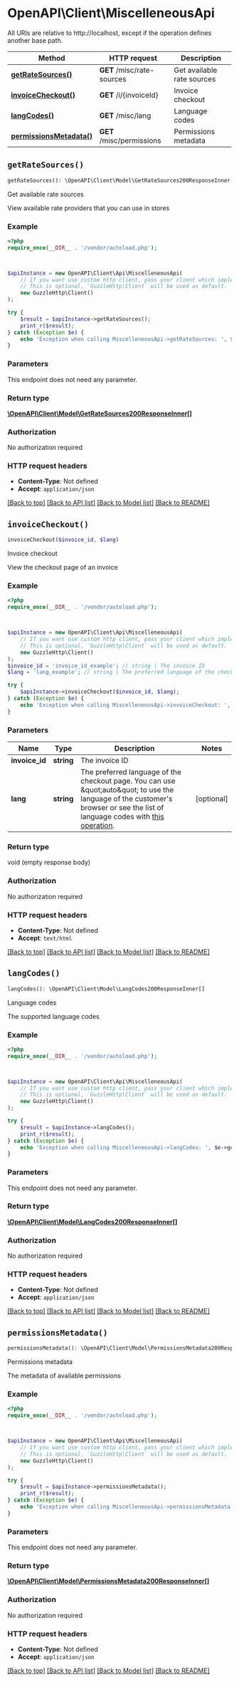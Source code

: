 # OpenAPI\Client\MiscelleneousApi

All URIs are relative to http://localhost, except if the operation defines another base path.

| Method | HTTP request | Description |
| ------------- | ------------- | ------------- |
| [**getRateSources()**](MiscelleneousApi.md#getRateSources) | **GET** /misc/rate-sources | Get available rate sources |
| [**invoiceCheckout()**](MiscelleneousApi.md#invoiceCheckout) | **GET** /i/{invoiceId} | Invoice checkout |
| [**langCodes()**](MiscelleneousApi.md#langCodes) | **GET** /misc/lang | Language codes |
| [**permissionsMetadata()**](MiscelleneousApi.md#permissionsMetadata) | **GET** /misc/permissions | Permissions metadata |


## `getRateSources()`

```php
getRateSources(): \OpenAPI\Client\Model\GetRateSources200ResponseInner[]
```

Get available rate sources

View available rate providers that you can use in stores

### Example

```php
<?php
require_once(__DIR__ . '/vendor/autoload.php');



$apiInstance = new OpenAPI\Client\Api\MiscelleneousApi(
    // If you want use custom http client, pass your client which implements `GuzzleHttp\ClientInterface`.
    // This is optional, `GuzzleHttp\Client` will be used as default.
    new GuzzleHttp\Client()
);

try {
    $result = $apiInstance->getRateSources();
    print_r($result);
} catch (Exception $e) {
    echo 'Exception when calling MiscelleneousApi->getRateSources: ', $e->getMessage(), PHP_EOL;
}
```

### Parameters

This endpoint does not need any parameter.

### Return type

[**\OpenAPI\Client\Model\GetRateSources200ResponseInner[]**](../Model/GetRateSources200ResponseInner.md)

### Authorization

No authorization required

### HTTP request headers

- **Content-Type**: Not defined
- **Accept**: `application/json`

[[Back to top]](#) [[Back to API list]](../../README.md#endpoints)
[[Back to Model list]](../../README.md#models)
[[Back to README]](../../README.md)

## `invoiceCheckout()`

```php
invoiceCheckout($invoice_id, $lang)
```

Invoice checkout

View the checkout page of an invoice

### Example

```php
<?php
require_once(__DIR__ . '/vendor/autoload.php');



$apiInstance = new OpenAPI\Client\Api\MiscelleneousApi(
    // If you want use custom http client, pass your client which implements `GuzzleHttp\ClientInterface`.
    // This is optional, `GuzzleHttp\Client` will be used as default.
    new GuzzleHttp\Client()
);
$invoice_id = 'invoice_id_example'; // string | The invoice ID
$lang = 'lang_example'; // string | The preferred language of the checkout page. You can use \"auto\" to use the language of the customer's browser or see the list of language codes with [this operation](#operation/langCodes).

try {
    $apiInstance->invoiceCheckout($invoice_id, $lang);
} catch (Exception $e) {
    echo 'Exception when calling MiscelleneousApi->invoiceCheckout: ', $e->getMessage(), PHP_EOL;
}
```

### Parameters

| Name | Type | Description  | Notes |
| ------------- | ------------- | ------------- | ------------- |
| **invoice_id** | **string**| The invoice ID | |
| **lang** | **string**| The preferred language of the checkout page. You can use \&quot;auto\&quot; to use the language of the customer&#39;s browser or see the list of language codes with [this operation](#operation/langCodes). | [optional] |

### Return type

void (empty response body)

### Authorization

No authorization required

### HTTP request headers

- **Content-Type**: Not defined
- **Accept**: `text/html`

[[Back to top]](#) [[Back to API list]](../../README.md#endpoints)
[[Back to Model list]](../../README.md#models)
[[Back to README]](../../README.md)

## `langCodes()`

```php
langCodes(): \OpenAPI\Client\Model\LangCodes200ResponseInner[]
```

Language codes

The supported language codes

### Example

```php
<?php
require_once(__DIR__ . '/vendor/autoload.php');



$apiInstance = new OpenAPI\Client\Api\MiscelleneousApi(
    // If you want use custom http client, pass your client which implements `GuzzleHttp\ClientInterface`.
    // This is optional, `GuzzleHttp\Client` will be used as default.
    new GuzzleHttp\Client()
);

try {
    $result = $apiInstance->langCodes();
    print_r($result);
} catch (Exception $e) {
    echo 'Exception when calling MiscelleneousApi->langCodes: ', $e->getMessage(), PHP_EOL;
}
```

### Parameters

This endpoint does not need any parameter.

### Return type

[**\OpenAPI\Client\Model\LangCodes200ResponseInner[]**](../Model/LangCodes200ResponseInner.md)

### Authorization

No authorization required

### HTTP request headers

- **Content-Type**: Not defined
- **Accept**: `application/json`

[[Back to top]](#) [[Back to API list]](../../README.md#endpoints)
[[Back to Model list]](../../README.md#models)
[[Back to README]](../../README.md)

## `permissionsMetadata()`

```php
permissionsMetadata(): \OpenAPI\Client\Model\PermissionsMetadata200ResponseInner[]
```

Permissions metadata

The metadata of available permissions

### Example

```php
<?php
require_once(__DIR__ . '/vendor/autoload.php');



$apiInstance = new OpenAPI\Client\Api\MiscelleneousApi(
    // If you want use custom http client, pass your client which implements `GuzzleHttp\ClientInterface`.
    // This is optional, `GuzzleHttp\Client` will be used as default.
    new GuzzleHttp\Client()
);

try {
    $result = $apiInstance->permissionsMetadata();
    print_r($result);
} catch (Exception $e) {
    echo 'Exception when calling MiscelleneousApi->permissionsMetadata: ', $e->getMessage(), PHP_EOL;
}
```

### Parameters

This endpoint does not need any parameter.

### Return type

[**\OpenAPI\Client\Model\PermissionsMetadata200ResponseInner[]**](../Model/PermissionsMetadata200ResponseInner.md)

### Authorization

No authorization required

### HTTP request headers

- **Content-Type**: Not defined
- **Accept**: `application/json`

[[Back to top]](#) [[Back to API list]](../../README.md#endpoints)
[[Back to Model list]](../../README.md#models)
[[Back to README]](../../README.md)
